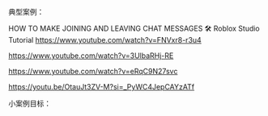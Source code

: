 
典型案例：

HOW TO MAKE JOINING AND LEAVING CHAT MESSAGES 🛠️ Roblox Studio Tutorial
https://www.youtube.com/watch?v=FNVxr8-r3u4

https://www.youtube.com/watch?v=3UlbaRHj-RE

https://www.youtube.com/watch?v=eRqC9N27svc

https://youtu.be/OtauJt3ZV-M?si=_PyWC4JepCAYzATf

小案例目标：

